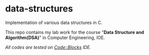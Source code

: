 # data-structures

Implementation of various data structures in C.

This repo contains my lab work for the course "**Data Structure and Algorithm(DSA)**" in Computer Engineering, IOE.

_All codes are tested on [Code::Blocks](http://www.codeblocks.org/) IDE._
